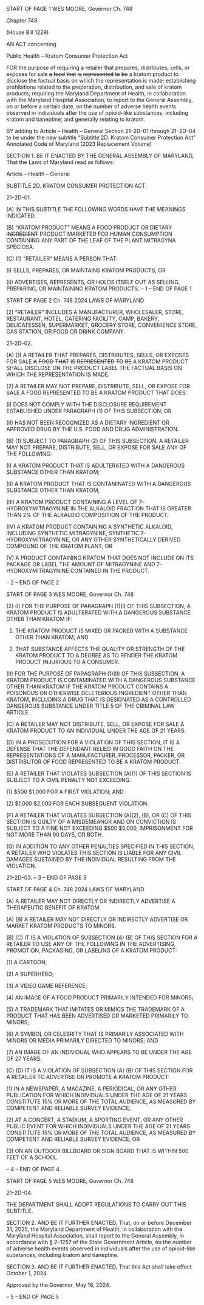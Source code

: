 START OF PAGE 1
WES MOORE, Governor Ch. 748

Chapter 748

(House Bill 1229)

AN ACT concerning

Public Health – Kratom Consumer Protection Act

FOR the purpose of requiring a retailer that prepares, distributes, sells, or exposes for sale
~~a~~ ~~food~~ ~~that~~ ~~is~~ ~~represented~~ ~~to~~ ~~be~~ a kratom product to disclose the factual basis on
which the representation is made; establishing prohibitions related to the
preparation, distribution, and sale of kratom products; requiring the Maryland
Department of Health, in collaboration with the Maryland Hospital Association, to
report to the General Assembly, on or before a certain date, on the number of adverse
health events observed in individuals after the use of opioid–like substances,
including kratom and tianeptine; and generally relating to kratom.

BY adding to
Article – Health – General
Section 21–2D–01 through 21–2D–04 to be under the new subtitle “Subtitle 2D.
Kratom Consumer Protection Act”
Annotated Code of Maryland
(2023 Replacement Volume)

SECTION 1. BE IT ENACTED BY THE GENERAL ASSEMBLY OF MARYLAND,
That the Laws of Maryland read as follows:

Article – Health – General

SUBTITLE 2D. KRATOM CONSUMER PROTECTION ACT.

21–2D–01.

(A) IN THIS SUBTITLE THE FOLLOWING WORDS HAVE THE MEANINGS
INDICATED.

(B) “KRATOM PRODUCT” MEANS A FOOD PRODUCT OR DIETARY
~~INGREDIENT~~ PRODUCT MARKETED FOR HUMAN CONSUMPTION CONTAINING ANY
PART OF THE LEAF OF THE PLANT MITRAGYNA SPECIOSA.

(C) (1) “RETAILER” MEANS A PERSON THAT:

(I) SELLS, PREPARES, OR MAINTAINS KRATOM PRODUCTS; OR

(II) ADVERTISES, REPRESENTS, OR HOLDS ITSELF OUT AS
SELLING, PREPARING, OR MAINTAINING KRATOM PRODUCTS.
– 1 –
END OF PAGE 1

START OF PAGE 2
Ch. 748 2024 LAWS OF MARYLAND

(2) “RETAILER” INCLUDES A MANUFACTURER, WHOLESALER, STORE,
RESTAURANT, HOTEL, CATERING FACILITY, CAMP, BAKERY, DELICATESSEN,
SUPERMARKET, GROCERY STORE, CONVENIENCE STORE, GAS STATION, OR FOOD OR
DRINK COMPANY.

21–2D–02.

(A) (1) A RETAILER THAT PREPARES, DISTRIBUTES, SELLS, OR EXPOSES
FOR SALE ~~A~~ ~~FOOD~~ ~~THAT~~ ~~IS~~ ~~REPRESENTED~~ ~~TO~~ ~~BE~~ A KRATOM PRODUCT SHALL
DISCLOSE ON THE PRODUCT LABEL THE FACTUAL BASIS ON WHICH THE
REPRESENTATION IS MADE.

(2) A RETAILER MAY NOT PREPARE, DISTRIBUTE, SELL, OR EXPOSE
FOR SALE A FOOD REPRESENTED TO BE A KRATOM PRODUCT THAT DOES:

(I) DOES NOT COMPLY WITH THE DISCLOSURE REQUIREMENT
ESTABLISHED UNDER PARAGRAPH (1) OF THIS SUBSECTION; OR

(II) HAS NOT BEEN RECOGNIZED AS A DIETARY INGREDIENT OR
APPROVED DRUG BY THE U.S. FOOD AND DRUG ADMINISTRATION.

(B) (1) SUBJECT TO PARAGRAPH (2) OF THIS SUBSECTION, A RETAILER
MAY NOT PREPARE, DISTRIBUTE, SELL, OR EXPOSE FOR SALE ANY OF THE
FOLLOWING:

(I) A KRATOM PRODUCT THAT IS ADULTERATED WITH A
DANGEROUS SUBSTANCE OTHER THAN KRATOM;

(II) A KRATOM PRODUCT THAT IS CONTAMINATED WITH A
DANGEROUS SUBSTANCE OTHER THAN KRATOM;

(III) A KRATOM PRODUCT CONTAINING A LEVEL OF
7–HYDROXYMITRAGYNINE IN THE ALKALOID FRACTION THAT IS GREATER THAN 2%
OF THE ALKALOID COMPOSITION OF THE PRODUCT;

(IV) A KRATOM PRODUCT CONTAINING A SYNTHETIC ALKALOID,
INCLUDING SYNTHETIC MITRAGYNINE, SYNTHETIC 7–HYDROXYMITRAGYNINE, OR
ANY OTHER SYNTHETICALLY DERIVED COMPOUND OF THE KRATOM PLANT; OR

(V) A PRODUCT CONTAINING KRATOM THAT DOES NOT
INCLUDE ON ITS PACKAGE OR LABEL THE AMOUNT OF MITRAGYNINE AND
7–HYDROXYMITRAGYNINE CONTAINED IN THE PRODUCT.

– 2 –
END OF PAGE 2

START OF PAGE 3
WES MOORE, Governor Ch. 748

(2) (I) FOR THE PURPOSE OF PARAGRAPH (1)(I) OF THIS
SUBSECTION, A KRATOM PRODUCT IS ADULTERATED WITH A DANGEROUS
SUBSTANCE OTHER THAN KRATOM IF:

1. THE KRATOM PRODUCT IS MIXED OR PACKED WITH A
SUBSTANCE OTHER THAN KRATOM; AND

2. THAT SUBSTANCE AFFECTS THE QUALITY OR
STRENGTH OF THE KRATOM PRODUCT TO A DEGREE AS TO RENDER THE KRATOM
PRODUCT INJURIOUS TO A CONSUMER.

(II) FOR THE PURPOSE OF PARAGRAPH (1)(II) OF THIS
SUBSECTION, A KRATOM PRODUCT IS CONTAMINATED WITH A DANGEROUS
SUBSTANCE OTHER THAN KRATOM IF THE KRATOM PRODUCT CONTAINS A
POISONOUS OR OTHERWISE DELETERIOUS INGREDIENT OTHER THAN KRATOM,
INCLUDING A DRUG THAT IS DESIGNATED AS A CONTROLLED DANGEROUS
SUBSTANCE UNDER TITLE 5 OF THE CRIMINAL LAW ARTICLE.

(C) A RETAILER MAY NOT DISTRIBUTE, SELL, OR EXPOSE FOR SALE A
KRATOM PRODUCT TO AN INDIVIDUAL UNDER THE AGE OF 21 YEARS.

(D) IN A PROSECUTION FOR A VIOLATION OF THIS SECTION, IT IS A DEFENSE
THAT THE DEFENDANT RELIED IN GOOD FAITH ON THE REPRESENTATIONS OF A
MANUFACTURER, PROCESSOR, PACKER, OR DISTRIBUTOR OF FOOD REPRESENTED
TO BE A KRATOM PRODUCT.

(E) A RETAILER THAT VIOLATES SUBSECTION (A)(1) OF THIS SECTION IS
SUBJECT TO A CIVIL PENALTY NOT EXCEEDING:

(1) $500 $1,000 FOR A FIRST VIOLATION; AND

(2) $1,000 $2,000 FOR EACH SUBSEQUENT VIOLATION.

(F) A RETAILER THAT VIOLATES SUBSECTION (A)(2), (B), OR (C) OF THIS
SECTION IS GUILTY OF A MISDEMEANOR AND ON CONVICTION IS SUBJECT TO A FINE
NOT EXCEEDING $500 $5,000, IMPRISONMENT FOR NOT MORE THAN 90 DAYS, OR
BOTH.

(G) IN ADDITION TO ANY OTHER PENALTIES SPECIFIED IN THIS SECTION, A
RETAILER WHO VIOLATES THIS SECTION IS LIABLE FOR ANY CIVIL DAMAGES
SUSTAINED BY THE INDIVIDUAL RESULTING FROM THE VIOLATION.

21–2D–03.
– 3 –
END OF PAGE 3

START OF PAGE 4
Ch. 748 2024 LAWS OF MARYLAND

(A) A RETAILER MAY NOT DIRECTLY OR INDIRECTLY ADVERTISE A
THERAPEUTIC BENEFIT OF KRATOM.

(A) (B) A RETAILER MAY NOT DIRECTLY OR INDIRECTLY ADVERTISE OR
MARKET KRATOM PRODUCTS TO MINORS.

(B) (C) IT IS A VIOLATION OF SUBSECTION (A) (B) OF THIS SECTION FOR A
RETAILER TO USE ANY OF THE FOLLOWING IN THE ADVERTISING, PROMOTION,
PACKAGING, OR LABELING OF A KRATOM PRODUCT:

(1) A CARTOON;

(2) A SUPERHERO;

(3) A VIDEO GAME REFERENCE;

(4) AN IMAGE OF A FOOD PRODUCT PRIMARILY INTENDED FOR
MINORS;

(5) A TRADEMARK THAT IMITATES OR MIMICS THE TRADEMARK OF A
PRODUCT THAT HAS BEEN ADVERTISED OR MARKETED PRIMARILY TO MINORS;

(6) A SYMBOL OR CELEBRITY THAT IS PRIMARILY ASSOCIATED WITH
MINORS OR MEDIA PRIMARILY DIRECTED TO MINORS; AND

(7) AN IMAGE OF AN INDIVIDUAL WHO APPEARS TO BE UNDER THE
AGE OF 27 YEARS.

(C) (D) IT IS A VIOLATION OF SUBSECTION (A) (B) OF THIS SECTION FOR A
RETAILER TO ADVERTISE OR PROMOTE A KRATOM PRODUCT:

(1) IN A NEWSPAPER, A MAGAZINE, A PERIODICAL, OR ANY OTHER
PUBLICATION FOR WHICH INDIVIDUALS UNDER THE AGE OF 21 YEARS CONSTITUTE
15% OR MORE OF THE TOTAL AUDIENCE, AS MEASURED BY COMPETENT AND
RELIABLE SURVEY EVIDENCE;

(2) AT A CONCERT, A STADIUM, A SPORTING EVENT, OR ANY OTHER
PUBLIC EVENT FOR WHICH INDIVIDUALS UNDER THE AGE OF 21 YEARS CONSTITUTE
15% OR MORE OF THE TOTAL AUDIENCE, AS MEASURED BY COMPETENT AND
RELIABLE SURVEY EVIDENCE; OR

(3) ON AN OUTDOOR BILLBOARD OR SIGN BOARD THAT IS WITHIN 500
FEET OF A SCHOOL.

– 4 –
END OF PAGE 4

START OF PAGE 5
WES MOORE, Governor Ch. 748

21–2D–04.

THE DEPARTMENT SHALL ADOPT REGULATIONS TO CARRY OUT THIS
SUBTITLE.

SECTION 2. AND BE IT FURTHER ENACTED, That, on or before December 31,
2025, the Maryland Department of Health, in collaboration with the Maryland Hospital
Association, shall report to the General Assembly, in accordance with § 2–1257 of the State
Government Article, on the number of adverse health events observed in individuals after
the use of opioid–like substances, including kratom and tianeptine.

SECTION 3. AND BE IT FURTHER ENACTED, That this Act shall take effect
October 1, 2024.

Approved by the Governor, May 16, 2024.

– 5 –
END OF PAGE 5